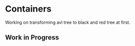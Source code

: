 # Containers

Working on transforming avl tree to black and red tree at first.

## Work in Progress
